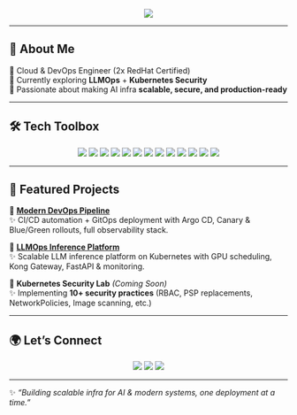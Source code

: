 <!-- Banner -->
<p align="center">
  <img src="https://readme-typing-svg.herokuapp.com?size=25&color=2F81F7&center=true&vCenter=true&width=600&lines=👋+Hey,+I'm+Avy;Cloud+%26+DevOps+Engineer;Exploring+LLMOps+%26+Kubernetes+Security;I+Build+Scalable+%26+Reliable+Infra" />
</p>

---

## 🌟 About Me  
🔹 Cloud & DevOps Engineer (2x RedHat Certified)  
🔹 Currently exploring **LLMOps** + **Kubernetes Security**  
🔹 Passionate about making AI infra **scalable, secure, and production-ready**  

---

## 🛠️ Tech Toolbox  

<p align="center">
  <img src="https://img.shields.io/badge/Kubernetes-326CE5?style=for-the-badge&logo=kubernetes&logoColor=white" />
  <img src="https://img.shields.io/badge/Docker-2496ED?style=for-the-badge&logo=docker&logoColor=white" />
  <img src="https://img.shields.io/badge/Terraform-7B42BC?style=for-the-badge&logo=terraform&logoColor=white" />
  <img src="https://img.shields.io/badge/ArgoCD-FB542B?style=for-the-badge&logo=argo&logoColor=white" />
  <img src="https://img.shields.io/badge/GitHub%20Actions-2088FF?style=for-the-badge&logo=github-actions&logoColor=white" />
  <img src="https://img.shields.io/badge/Prometheus-E6522C?style=for-the-badge&logo=prometheus&logoColor=white" />
  <img src="https://img.shields.io/badge/Grafana-F46800?style=for-the-badge&logo=grafana&logoColor=white" />
  <img src="https://img.shields.io/badge/AWS-232F3E?style=for-the-badge&logo=amazon-aws&logoColor=white" />
  <img src="https://img.shields.io/badge/Azure-0078D4?style=for-the-badge&logo=microsoft-azure&logoColor=white" />
  <img src="https://img.shields.io/badge/GCP-4285F4?style=for-the-badge&logo=google-cloud&logoColor=white" />
  <img src="https://img.shields.io/badge/FastAPI-009688?style=for-the-badge&logo=fastapi&logoColor=white" />
  <img src="https://img.shields.io/badge/Go-00ADD8?style=for-the-badge&logo=go&logoColor=white" />
  <img src="https://img.shields.io/badge/Python-3776AB?style=for-the-badge&logo=python&logoColor=white" />
</p>

---

## 🚀 Featured Projects  

🔹 [**Modern DevOps Pipeline**](https://github.com/Avy1013/modern-devops-pipeline)  
✨ CI/CD automation + GitOps deployment with Argo CD, Canary & Blue/Green rollouts, full observability stack.  

🔹 [**LLMOps Inference Platform**](https://github.com/Avy1013/LLMOps-Inference_Platform)  
✨ Scalable LLM inference platform on Kubernetes with GPU scheduling, Kong Gateway, FastAPI & monitoring.  

🔹 **Kubernetes Security Lab** *(Coming Soon)*  
✨ Implementing **10+ security practices** (RBAC, PSP replacements, NetworkPolicies, Image scanning, etc.)  

---

## 🌍 Let’s Connect  
<p align="center">
  <a href="https://www.linkedin.com/in/Vaibhav-Gupta-avy1013/"><img src="https://img.shields.io/badge/LinkedIn-0A66C2?style=for-the-badge&logo=linkedin&logoColor=white"/></a>
  <a href="mailto:Vaibhavgupta.avy1013@gmail.com"><img src="https://img.shields.io/badge/Email-D14836?style=for-the-badge&logo=gmail&logoColor=white"/></a>
  <a href="https://github.com/Avy1013"><img src="https://img.shields.io/badge/GitHub-181717?style=for-the-badge&logo=github&logoColor=white"/></a>
</p>

---

✨ *“Building scalable infra for AI & modern systems, one deployment at a time.”*  
